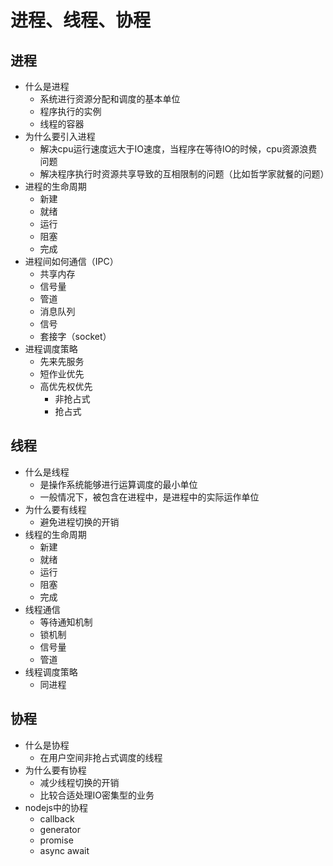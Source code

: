 # 进程、线程、协程

## 进程

- 什么是进程
	- 系统进行资源分配和调度的基本单位
	- 程序执行的实例
	- 线程的容器
- 为什么要引入进程
	- 解决cpu运行速度远大于IO速度，当程序在等待IO的时候，cpu资源浪费问题
	- 解决程序执行时资源共享导致的互相限制的问题（比如哲学家就餐的问题）
- 进程的生命周期
	- 新建
	- 就绪
	- 运行
	- 阻塞
	- 完成
- 进程间如何通信（IPC）
	- 共享内存
	- 信号量
	- 管道
	- 消息队列
	- 信号
	- 套接字（socket）
- 进程调度策略
	- 先来先服务
	- 短作业优先
	- 高优先权优先
		- 非抢占式
		- 抢占式

## 线程

- 什么是线程
	- 是操作系统能够进行运算调度的最小单位
	- 一般情况下，被包含在进程中，是进程中的实际运作单位
- 为什么要有线程
	- 避免进程切换的开销
- 线程的生命周期
	- 新建
	- 就绪
	- 运行
	- 阻塞
	- 完成
- 线程通信
	- 等待通知机制
	- 锁机制
	- 信号量
	- 管道
- 线程调度策略
	- 同进程

## 协程

- 什么是协程
	- 在用户空间非抢占式调度的线程
- 为什么要有协程
	- 减少线程切换的开销
	- 比较合适处理IO密集型的业务
- nodejs中的协程
	- callback
	- generator
	- promise
	- async await



